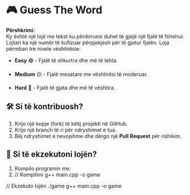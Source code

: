 # 🎮 Guess The Word

**Përshkrimi:**  
Ky është një lojë me tekst ku përdoruesi duhet të gjejë një fjalë të fshehur. Lojtari ka një numër të kufizuar përpjekjesh për të gjetur fjalën. Loja përmban tre nivele vështirësie:

- **Easy** 🟢 - Fjalë të shkurtra dhe më të lehta.

- **Medium** 🟡 - Fjalë mesatare me vështirësi të moderuar.

- **Hard** 🔴 - Fjalë të gjata dhe më të vështira.



## 🛠️ Si të kontribuosh?
1. Krijo një kopje (fork) të këtij projekti në GitHub.
2. Krijo një branch të ri për ndryshimet e tua.
3. Bëj ndryshimet e nevojshme dhe dërgo një **Pull Request** për rishikim.

## 🚀 Si të ekzekutoni lojën?
1. Kompilo programin me:
2. // Kompilimi
g++ main.cpp -o game

// Ekzekuto lojën
./game
g++ main.cpp -o game


